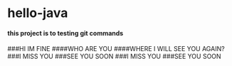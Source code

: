 # hello-java
#### this project is to testing git commands
###HI IM FINE
####WHO ARE YOU
####WHERE I WILL SEE YOU AGAIN?
###I MISS YOU
###SEE YOU SOON
###I MISS YOU
###SEE YOU SOON
